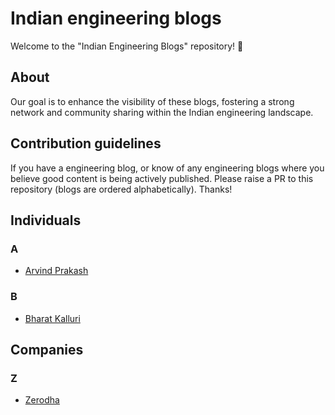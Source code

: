 # Indian engineering blogs

Welcome to the "Indian Engineering Blogs" repository! 🚀

## About

Our goal is to enhance the visibility of these blogs, fostering a strong network and community sharing within the Indian engineering landscape.

## Contribution guidelines

If you have a engineering blog, or know of any engineering blogs where you believe good content is being actively published. Please raise a PR to this repository (blogs are ordered alphabetically). Thanks!


## Individuals

### A
- [Arvind Prakash](https:://arvindprakash.com)

### B
- [Bharat Kalluri](https://bharatkalluri.com)

## Companies

### Z
- [Zerodha](https://zerodha.tech/blog/)
